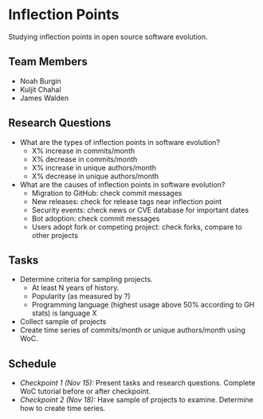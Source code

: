 # Inflection Points

Studying inflection points in open source software evolution.

## Team Members

  * Noah Burgin
  * Kuljit Chahal
  * James Walden

## Research Questions
  * What are the types of inflection points in software evolution?
      * X% increase in commits/month
      * X% decrease in commits/month
      * X% increase in unique authors/month
      * X% decrease in unique authors/month
  * What are the causes of inflection points in software evolution?
      * Migration to GitHub: check commit messages
      * New releases: check for release tags near inflection point
      * Security events: check news or CVE database for important dates
      * Bot adoption: check commit messages
      * Users adopt fork or competing project: check forks, compare to other projects 

## Tasks

  * Determine criteria for sampling projects. 
      * At least N years of history.
      * Popularity (as measured by ?)
      * Programming language (highest usage above 50% according to GH stats) is language X
  * Collect sample of projects
  * Create time series of commits/month or unique authors/month using WoC.


## Schedule

  * *Checkpoint 1 (Nov 15):* Present tasks and research questions. Complete WoC tutorial before or after checkpoint.
  * *Checkpoint 2 (Nov 18):* Have sample of projects to examine. Determine how to create time series.
